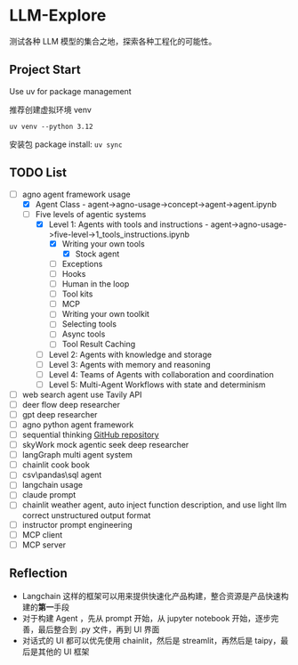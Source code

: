 # LLM-Explore

测试各种 LLM 模型的集合之地，探索各种工程化的可能性。

## Project Start

Use uv for package management

推荐创建虚拟环境 venv

`uv venv --python 3.12`

安装包 package install: `uv sync`

## TODO List

- [ ] agno agent framework usage
  - [x] Agent Class - agent->agno-usage->concept->agent->agent.ipynb
  - [ ] Five levels of agentic systems
    - [x] Level 1: Agents with tools and instructions - agent->agno-usage->five-level->1_tools_instructions.ipynb
      - [x] Writing your own tools
        - [x] Stock agent
      - [ ] Exceptions
      - [ ] Hooks
      - [ ] Human in the loop
      - [ ] Tool kits
      - [ ] MCP
      - [ ] Writing your own toolkit
      - [ ] Selecting tools
      - [ ] Async tools
      - [ ] Tool Result Caching
    - [ ] Level 2: Agents with knowledge and storage
    - [ ] Level 3: Agents with memory and reasoning
    - [ ] Level 4: Teams of Agents with collaboration and coordination
    - [ ] Level 5: Multi-Agent Workflows with state and determinism
- [ ] web search agent use Tavily API
- [ ] deer flow deep researcher
- [ ] gpt deep researcher
- [ ] agno python agent framework
- [ ] sequential thinking [GitHub repository](https://github.com/FradSer/mcp-server-mas-sequential-thinking/blob/main/main.py)
- [ ] skyWork mock agentic seek deep researcher
- [ ] langGraph multi agent system
- [ ] chainlit cook book
- [ ] csv\pandas\sql agent
- [ ] langchain usage
- [ ] claude prompt
- [ ] chainlit weather agent, auto inject function description, and use light llm correct unstructured output format
- [ ] instructor prompt engineering
- [ ] MCP client
- [ ] MCP server

## Reflection

- Langchain 这样的框架可以用来提供快速化产品构建，整合资源是产品快速构建的**第一**手段
- 对于构建 Agent ，先从 prompt 开始，从 jupyter notebook 开始，逐步完善，最后整合到 .py 文件，再到 UI 界面
- 对话式的 UI 都可以优先使用 chainlit，然后是 streamlit，再然后是 taipy，最后是其他的 UI 框架
